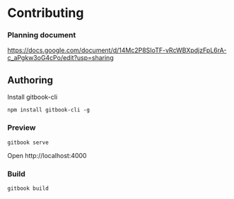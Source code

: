# Contributing

### Planning document

https://docs.google.com/document/d/14Mc2P8SIoTF-vRcWBXpdjzFpL6rA-c_aPgkw3oG4cPo/edit?usp=sharing

## Authoring

Install gitbook-cli

```
npm install gitbook-cli -g
```

### Preview

```
gitbook serve
```

Open  http://localhost:4000

### Build

```
gitbook build
```